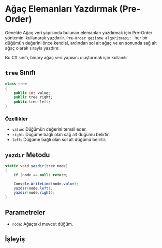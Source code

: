 # Ağaç Elemanları Yazdırmak (Pre-Order)
Genelde Ağaç veri yapısında bulunan elemanları yazdırmak için Pre-Order yöntemini kullanarak yazdırılır.
`Pre-Order gezinme algoritması: ` her bir düğümün değerini önce kendisi, ardından sol alt ağaç ve en sonunda sağ alt ağaç olarak sırayla yazdırır.


Bu C# sınıfı, binary ağaç veri yapısını oluşturmak için kullanılır
## `tree` Sınıfı

```csharp
class tree
{
    public int value;
    public tree right;
    public tree left;
}
```

### Özellikler

- `value`: Düğümün değerini temsil eder.
- `right`: Düğüme bağlı olan sağ alt düğümü belirtir.
- `left`: Düğüme bağlı olan sol alt düğümü belirtir.

## `yazdır` Metodu
```csharp
static void yazdır(tree node)
{
    if (node == null) return;

    Console.WriteLine(node.value);
    yazdır(node.left);
    yazdır(node.right);
}
```

## Parametreler

- `node`: Ağaçtaki mevcut düğüm.

## İşleyiş
